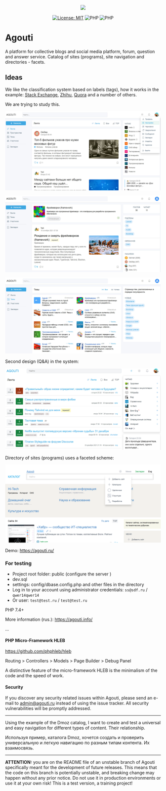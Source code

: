 <p align="center"><a href="https://agouti.ru" target="_blank"><img src="https://agouti.ru/assets/svg/agouti.svg" width="120"></a></p>

<p align="center">
<a href="https://github.com/AgoutiDev/agouti/blob/main/LICENSE"><img src="https://img.shields.io/badge/License-MIT%20(Free)-brightgreen.svg" alt="License: MIT"></a>
<img src="https://img.shields.io/badge/PHP-^7.4.0-blue" alt="PHP">
<img src="https://img.shields.io/badge/PHP-8-blue" alt="PHP">
</p>

# Agouti

A platform for collective blogs and social media platform, forum, question and answer service. Catalog of sites (programs), site navigation and directories - facets.

## Ideas

We like the classification system based on labels (tags), how it works in the example: [Stack Exchange](https://stackoverflow.com/), [Zhihu](https://www.zhihu.com/), [Quora](https://www.quora.com/) and a number of others.

We are trying to study this.

![Agouti](https://raw.githubusercontent.com/AgoutiDev/agouti/main/public/assets/images/agouti.jpg)

![Agouti spaces](https://raw.githubusercontent.com/AgoutiDev/agouti/main/public/assets/images/agouti2.jpg)

![Agouti topics](https://raw.githubusercontent.com/AgoutiDev/agouti/main/public/assets/images/agouti3.jpg)

Second design (Q&A) in the system: 

![Agouti Q&A](https://raw.githubusercontent.com/AgoutiDev/agouti/main/public/assets/images/agouti4.jpg)

Directory of sites (programs) uses a faceted scheme:

![Agouti catalog](https://raw.githubusercontent.com/AgoutiDev/agouti/main/public/assets/images/catalog.jpg)


Demo: https://agouti.ru/

### For testing

*   Project root folder: public (configure the server )
*   dev.sql
*   settings: config/dbase.config.php and other files in the directory
*   Log in to your account using administrator credentials: `ss@sdf.ru` / `qwer14qwer14`
*   Or user: `test@test.ru` / `test@test.ru`

PHP 7.4+

More information (rus.): https://agouti.info/

...

#### PHP Micro-Framework HLEB

https://github.com/phphleb/hleb

Routing > Controllers > Models > Page Builder > Debug Panel

A distinctive feature of the micro-framework HLEB is the minimalism of the code and the speed of work.


#### Security

If you discover any security related issues within Agouti, please send an e-mail to admin@agouti.ru instead of using the issue tracker. All security vulnerabilities will be promptly addressed.

---

Using the example of the Dmoz catalog, I want to create and test a universal and easy navigation for different types of content. Their relationship. 

Используя пример, каталога Dmoz, хочется создать и проверить универсальную и легкую навигацию по разным типам контента. Их взаимосвязь.

---

**ATTENTION:** you are on the README file of an unstable branch of Agouti specifically meant for the development of future releases. This means that the code on this branch is potentially unstable, and breaking change may happen without any prior notice. Do not use it in production environments or use it at your own risk! This is a test version, a training project!
